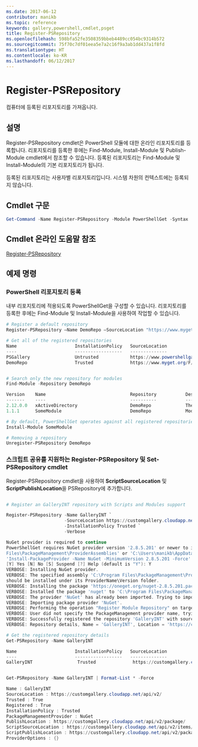 ```yaml
---
ms.date: 2017-06-12
contributor: manikb
ms.topic: reference
keywords: gallery,powershell,cmdlet,psget
title: Register-PSRepository
ms.openlocfilehash: 598bfa52fe3508359bbeb4489cc054bc9314b572
ms.sourcegitcommit: 75f70c7df01eea5e7a2c16f9a3ab1dd437a1f8fd
ms.translationtype: HT
ms.contentlocale: ko-KR
ms.lasthandoff: 06/12/2017
---
```

# <a name="register-psrepository"></a>Register-PSRepository

컴퓨터에 등록된 리포지토리를 가져옵니다.

## <a name="description"></a>설명

Register-PSRepository cmdlet은 PowerShell 모듈에 대한 온라인 리포지토리를 등록합니다. 리포지토리를 등록한 후에는 Find-Module, Install-Module 및 Publish-Module cmdlet에서 참조할 수 있습니다. 등록된 리포지토리는 Find-Module 및 Install-Module의 기본 리포지토리가 됩니다. 

등록된 리포지토리는 사용자별 리포지토리입니다. 시스템 차원의 컨텍스트에는 등록되지 않습니다.


## <a name="cmdlet-syntax"></a>Cmdlet 구문

```powershell
Get-Command -Name Register-PSRepository -Module PowerShellGet -Syntax
```
## <a name="cmdlet-online-help-reference"></a>Cmdlet 온라인 도움말 참조

[Register-PSRepository](http://go.microsoft.com/fwlink/?LinkID=517129)

## <a name="example-commands"></a>예제 명령

### <a name="register-a-powershell-repository"></a>PowerShell 리포지토리 등록
내부 리포지토리에 적용되도록 PowerShellGet을 구성할 수 있습니다. 리포지토리를 등록한 후에는 Find-Module 및 Install-Module을 사용하여 작업할 수 있습니다.

```powershell
# Register a default repository
Register-PSRepository –Name DemoRepo –SourceLocation "https://www.myget.org/F/powershellgetdemo/api/v2" –InstallationPolicy –Trusted

# Get all of the registered repositories
Name                      InstallationPolicy   SourceLocation
----                      ------------------   --------------
PSGallery                 Untrusted            https://www.powershellgallery.com/api/v2/
DemoRepo                  Trusted              https://www.myget.org/F/powershellgetdemo/api/v2


# Search only the new repository for modules
Find-Module -Repository DemoRepo

Version    Name                                Repository           Description
-------    ----                                ----------           -----------
2.12.0.0   xActiveDirectory                    DemoRepo             The xActiveDirectory module is originally part of the Windows PowerShell Desired State Configuration (DSC) Resource Kit. This version has been modified for use in Azure. This module contains the xADD...
1.1.1      SomeModule                          DemoRepo             Module description.

# By default, PowerShellGet operates against all registered repositories when none is specified. In this example, the “SomeModule” module is installed from the DemoRepo.
Install-Module SomeModule

# Removing a repository
Unregister-PSRepository DemoRepo
```


### <a name="register-psrepository-and-set-psrepository-cmdlets-with-script-sharing-support"></a>스크립트 공유를 지원하는 Register-PSRepository 및 Set-PSRepository cmdlet

Register-PSRepository cmdlet을 사용하여 **ScriptSourceLocation** 및 **ScriptPublishLocation**을 PSRepository에 추가합니다.

```powershell

# Register an GalleryINT repository with Scripts and Modules support

Register-PSRepository -Name GalleryINT `
                      -SourceLocation https://customgallery.cloudapp.net `
                      -InstallationPolicy Trusted `
                      -Verbose

NuGet provider is required to continue
PowerShellGet requires NuGet provider version '2.8.5.201' or newer to interact with NuGet-based repositories. The NuGet provider must be available in 'C:\Program
Files\PackageManagement\ProviderAssemblies' or 'C:\Users\manikb\AppData\Local\PackageManagement\ProviderAssemblies'. You can also install the NuGet provider by running
'Install-PackageProvider -Name NuGet -MinimumVersion 2.8.5.201 -Force'. Do you want PowerShellGet to install and import the NuGet provider now?
[Y] Yes [N] No [S] Suspend [?] Help (default is "Y"): Y
VERBOSE: Installing NuGet provider.
VERBOSE: The specified assembly 'C:\Program Files\PackageManagement\ProviderAssemblies\nuget-anycpu.exe' is installed at top level directory. However it is recommended that the assemblies
should be installed under its ProviderName\Version folder.
VERBOSE: Installing the package 'https://oneget.org/nuget-2.8.5.201.package.swidtag'.
VERBOSE: Installed the package 'nuget' to 'C:\Program Files\PackageManagement\ProviderAssemblies\nuget\2.8.5.201\Microsoft.PackageManagement.NuGetProvider.dll'.
VERBOSE: The provider 'NuGet' has already been imported. Trying to import it again.
VERBOSE: Importing package provider 'NuGet'.
VERBOSE: Performing the operation "Register Module Repository" on target "Module Repository 'GalleryINT' (https://customgallery.cloudapp.net/) in provider 'PowerShellGet'".
VERBOSE: User did not specify the PackageManagement provider name, trying with the provider name 'NuGet'.
VERBOSE: Successfully registered the repository 'GalleryINT' with source location 'https://customgallery.cloudapp.net/api/v2/'.
VERBOSE: Repository details, Name = 'GalleryINT', Location = 'https://customgallery.cloudapp.net/api/v2/'; IsTrusted = 'True'; IsRegistered = 'True'.

# Get the registered repository details
Get-PSRepository -Name GalleryINT

Name                      InstallationPolicy   SourceLocation
----                      ------------------   --------------
GalleryINT                 Trusted              https://customgallery.cloudapp.net/api/v2/


Get-PSRepository -Name GalleryINT | Format-List * -Force

Name : GalleryINT
SourceLocation : https://customgallery.cloudapp.net/api/v2/
Trusted : True
Registered : True
InstallationPolicy : Trusted
PackageManagementProvider : NuGet
PublishLocation : https://customgallery.cloudapp.net/api/v2/package/
ScriptSourceLocation : https://customgallery.cloudapp.net/api/v2/items/psscript/
ScriptPublishLocation : https://customgallery.cloudapp.net/api/v2/package/
ProviderOptions : {}

```

